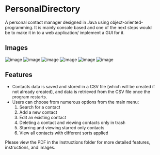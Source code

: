 # PersonalDirectory
A personal contact manager designed in Java using object-oriented-programming. It is mainly console based and one of the next steps would be to make it in to a web application/ implement a GUI for it.

## Images
![image](https://github.com/s-murtaza-shah/PersonalDirectory/assets/132228459/23336b23-5d53-4de1-a27d-71931782b818)
![image](https://github.com/s-murtaza-shah/PersonalDirectory/assets/132228459/fb3cffa1-0e04-4ce1-96a3-d5225204917f)
![image](https://github.com/s-murtaza-shah/PersonalDirectory/assets/132228459/a3da995f-e334-4cb7-aa37-807b57688545)
![image](https://github.com/s-murtaza-shah/PersonalDirectory/assets/132228459/c55f8c2c-c670-405e-a1e7-5cccd36b19a8)
![image](https://github.com/s-murtaza-shah/PersonalDirectory/assets/132228459/41ec43e2-8b32-484e-b150-b4e179143ebf)
![image](https://github.com/s-murtaza-shah/PersonalDirectory/assets/132228459/bceeca10-f53e-4c0d-8d4f-6e5bfe80019c)

## Features
<ul>
  <li>Contacts data is saved and stored in a CSV file (which will be created if not already created), and data is retrieved from the CSV file once the program restarts.</li>
  <li>Users can choose from numerous options from the main menu:
    <ol>
      <li>Search for a contact</li>
      <li>Add a new contact</li>
      <li>Edit an existing contact</li>
      <li>Deleting a contact and viewing contacts only in trash</li>
      <li>Starring and viewing starred only contacts</li>
      <li>View all contacts with different sorts applied</li>
    </ol>
  </li>
</ul>

Please view the PDF in the Instructions folder for more detailed features, instructions, and images.
